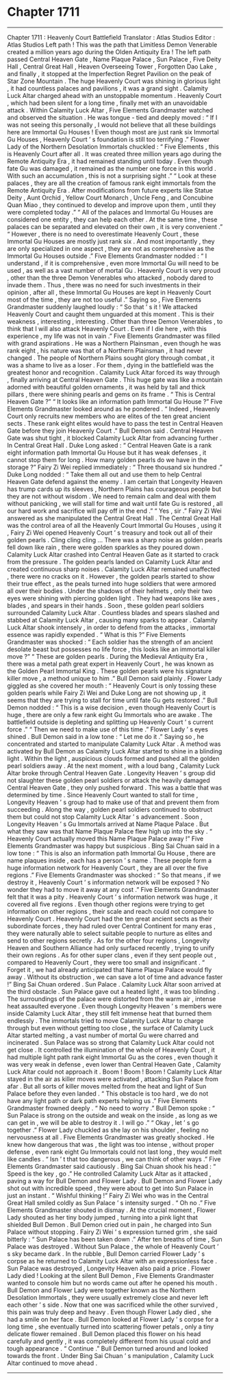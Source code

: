 
# Chapter 1711


---

Chapter 1711 : Heavenly Court Battlefield
Translator :
Atlas Studios
Editor :
Atlas Studios
Left path !
This was the path that Limitless Demon Venerable created a million years ago during the Olden Antiquity Era !
The left path passed Central Heaven Gate , Name Plaque Palace , Sun Palace , Five Deity Hall , Central Great Hall , Heaven Overseeing Tower , Forgotten Dao Lake , and finally , it stopped at the Imperfection Regret Pavilion on the peak of Star Zone Mountain .
The huge Heavenly Court was shining in glorious light , it had countless palaces and pavilions , it was a grand sight .
Calamity Luck Altar charged ahead with an unstoppable momentum .
Heavenly Court , which had been silent for a long time , finally met with an unavoidable attack .
Within Calamity Luck Altar , Five Elements Grandmaster watched and observed the situation .
He was tongue - tied and deeply moved : “ If I was not seeing this personally , I would not believe that all these buildings here are Immortal Gu Houses ! Even though most are just rank six Immortal Gu Houses , Heavenly Court ’ s foundation is still too terrifying .”
Flower Lady of the Northern Desolation Immortals chuckled : “ Five Elements , this is Heavenly Court after all . It was created three million years ago during the Remote Antiquity Era , it had remained standing until today . Even though fate Gu was damaged , it remained as the number one force in this world . With such an accumulation , this is not a surprising sight .”
“ Look at these palaces , they are all the creation of famous rank eight immortals from the Remote Antiquity Era . After modifications from future experts like Statue Deity , Aunt Orchid , Yellow Court Monarch , Uncle Feng , and Concubine Quan Miao , they continued to develop and improve upon them , until they were completed today .”
“ All of the palaces and Immortal Gu Houses are considered one entity , they can help each other . At the same time , these palaces can be separated and elevated on their own , it is very convenient .”
“ However , there is no need to overestimate Heavenly Court , these Immortal Gu Houses are mostly just rank six . And most importantly , they are only specialized in one aspect , they are not as comprehensive as the Immortal Gu Houses outside .”
Five Elements Grandmaster nodded : “ I understand , if it is comprehensive , even more Immortal Gu will need to be used , as well as a vast number of mortal Gu . Heavenly Court is very proud , other than the three Demon Venerables who attacked , nobody dared to invade them . Thus , there was no need for such investments in their opinion , after all , these Immortal Gu Houses are kept in Heavenly Court most of the time , they are not too useful .”
Saying so , Five Elements Grandmaster suddenly laughed loudly : “ So that ’ s it ! We attacked Heavenly Court and caught them unguarded at this moment . This is their weakness , interesting , interesting . Other than three Demon Venerables , to think that I will also attack Heavenly Court . Even if I die here , with this experience , my life was not in vain .”
Five Elements Grandmaster was filled with grand aspirations . He was a Northern Plainsman , even though he was rank eight , his nature was that of a Northern Plainsman , it had never changed .
The people of Northern Plains sought glory through combat , it was a shame to live as a loser .
For them , dying in the battlefield was the greatest honor and recognition .
Calamity Luck Altar forced its way through , finally arriving at Central Heaven Gate .
This huge gate was like a mountain adorned with beautiful golden ornaments , it was held by tall and thick pillars , there were shining pearls and gems on its frame .
“ This is Central Heaven Gate ?”
“ It looks like an information path Immortal Gu House ?”
Five Elements Grandmaster looked around as he pondered .
“ Indeed , Heavenly Court only recruits new members who are elites of the ten great ancient sects . These rank eight elites would have to pass the test in Central Heaven Gate before they join Heavenly Court .” Bull Demon said .
Central Heaven Gate was shut tight , it blocked Calamity Luck Altar from advancing further .
In Central Great Hall .
Duke Long asked : “ Central Heaven Gate is a rank eight information path Immortal Gu House but it has weak defenses , it cannot stop them for long . How many golden pearls do we have in the storage ?”
Fairy Zi Wei replied immediately : “ Three thousand six hundred .”
Duke Long nodded : “ Take them all out and use them to help Central Heaven Gate defend against the enemy . I am certain that Longevity Heaven has trump cards up its sleeves , Northern Plains has courageous people but they are not without wisdom . We need to remain calm and deal with them without panicking , we will stall for time and wait until fate Gu is restored , all our hard work and sacrifice will pay off in the end .”
“ Yes , sir .” Fairy Zi Wei answered as she manipulated the Central Great Hall .
The Central Great Hall was the control area of all the Heavenly Court Immortal Gu Houses , using it , Fairy Zi Wei opened Heavenly Court ’ s treasury and took out all of their golden pearls .
Cling cling cling …
There was a sharp noise as golden pearls fell down like rain , there were golden sparkles as they poured down .
Calamity Luck Altar crashed into Central Heaven Gate as it started to crack from the pressure .
The golden pearls landed on Calamity Luck Altar and created continuous sharp noises .
Calamity Luck Altar remained unaffected , there were no cracks on it .
However , the golden pearls started to show their true effect , as the peals turned into huge soldiers that were armored all over their bodies . Under the shadows of their helmets , only their two eyes were shining with piercing golden light . They had weapons like axes , blades , and spears in their hands .
Soon , these golden pearl soldiers surrounded Calamity Luck Altar . Countless blades and spears slashed and stabbed at Calamity Luck Altar , causing many sparks to appear .
Calamity Luck Altar shook intensely , in order to defend from the attacks , immortal essence was rapidly expended .
“ What is this ?” Five Elements Grandmaster was shocked : “ Each soldier has the strength of an ancient desolate beast but possesses no life force , this looks like an immortal killer move ?”
“ These are golden pearls . During the Medieval Antiquity Era , there was a metal path great expert in Heavenly Court , he was known as the Golden Pearl Immortal King . These golden pearls were his signature killer move , a method unique to him .” Bull Demon said plainly .
Flower Lady giggled as she covered her mouth : “ Heavenly Court is only tossing these golden pearls while Fairy Zi Wei and Duke Long are not showing up , it seems that they are trying to stall for time until fate Gu gets restored .”
Bull Demon nodded : “ This is a wise decision , even though Heavenly Court is huge , there are only a few rank eight Gu Immortals who are awake . The battlefield outside is depleting and splitting up Heavenly Court ’ s current force .”
“ Then we need to make use of this time .” Flower Lady ’ s eyes shined .
Bull Demon said in a low tone : “ Let me do it .”
Saying so , he concentrated and started to manipulate Calamity Luck Altar .
A method was activated by Bull Demon as Calamity Luck Altar started to shine in a blinding light .
Within the light , auspicious clouds formed and pushed all the golden pearl soldiers away .
At the next moment , with a loud bang , Calamity Luck Altar broke through Central Heaven Gate .
Longevity Heaven ’ s group did not slaughter these golden pearl soldiers or attack the heavily damaged Central Heaven Gate , they only pushed forward .
This was a battle that was determined by time .
Since Heavenly Court wanted to stall for time , Longevity Heaven ’ s group had to make use of that and prevent them from succeeding .
Along the way , golden pearl soldiers continued to obstruct them but could not stop Calamity Luck Altar ’ s advancement .
Soon , Longevity Heaven ’ s Gu Immortals arrived at Name Plaque Palace .
But what they saw was that Name Plaque Palace flew high up into the sky .
“ Heavenly Court actually moved this Name Plaque Palace away !” Five Elements Grandmaster was happy but suspicious .
Bing Sai Chuan said in a low tone : “ This is also an information path Immortal Gu House , there are name plaques inside , each has a person ’ s name . These people form a huge information network for Heavenly Court , they are all over the five regions .”
Five Elements Grandmaster was shocked : “ So that means , if we destroy it , Heavenly Court ’ s information network will be exposed ? No wonder they had to move it away at any cost .”
Five Elements Grandmaster felt that it was a pity .
Heavenly Court ’ s information network was huge , it covered all five regions . Even though other regions were trying to get information on other regions , their scale and reach could not compare to Heavenly Court .
Heavenly Court had the ten great ancient sects as their subordinate forces , they had ruled over Central Continent for many eras , they were naturally able to select suitable people to nurture as elites and send to other regions secretly .
As for the other four regions , Longevity Heaven and Southern Alliance had only surfaced recently , trying to unify their own regions . As for other super clans , even if they sent people out , compared to Heavenly Court , they were too small and insignificant .
“ Forget it , we had already anticipated that Name Plaque Palace would fly away . Without its obstruction , we can save a lot of time and advance faster !” Bing Sai Chuan ordered .
Sun Palace .
Calamity Luck Altar soon arrived at the third obstacle .
Sun Palace gave out a heated light , it was too blinding .
The surroundings of the palace were distorted from the warm air , intense heat assaulted everyone .
Even though Longevity Heaven ’ s members were inside Calamity Luck Altar , they still felt immense heat that burned them endlessly .
The immortals tried to move Calamity Luck Altar to charge through but even without getting too close , the surface of Calamity Luck Altar started melting , a vast number of mortal Gu were charred and incinerated .
Sun Palace was so strong that Calamity Luck Altar could not get close .
It controlled the illumination of the whole of Heavenly Court , it had multiple light path rank eight Immortal Gu as the cores , even though it was very weak in defense , even lower than Central Heaven Gate , Calamity Luck Altar could not approach it .
Boom ! Boom ! Boom !
Calamity Luck Altar stayed in the air as killer moves were activated , attacking Sun Palace from afar .
But all sorts of killer moves melted from the heat and light of Sun Palace before they even landed .
“ This obstacle is too hard , we do not have any light path or dark path experts helping us .” Five Elements Grandmaster frowned deeply .
“ No need to worry .” Bull Demon spoke : “ Sun Palace is strong on the outside and weak on the inside , as long as we can get in , we will be able to destroy it . I will go .”
“ Okay , let ’ s go together .” Flower Lady chuckled as she lay on his shoulder , feeling no nervousness at all .
Five Elements Grandmaster was greatly shocked .
He knew how dangerous that was , the light was too intense , without proper defense , even rank eight Gu Immortals could not last long , they would melt like candles .
“ Isn ’ t that too dangerous , we can think of other ways .” Five Elements Grandmaster said cautiously .
Bing Sai Chuan shook his head : “ Speed is the key , go .”
He controlled Calamity Luck Altar as it attacked , paving a way for Bull Demon and Flower Lady .
Bull Demon and Flower Lady shot out with incredible speed , they were about to get into Sun Palace in just an instant .
“ Wishful thinking !” Fairy Zi Wei who was in the Central Great Hall smiled coldly as Sun Palace ’ s intensity surged .
“ Oh no .” Five Elements Grandmaster shouted in dismay .
At the crucial moment , Flower Lady shouted as her tiny body jumped , turning into a pink light that shielded Bull Demon .
Bull Demon cried out in pain , he charged into Sun Palace without stopping .
Fairy Zi Wei ’ s expression turned grim , she said bitterly : “ Sun Palace has been taken down .”
After ten breaths of time , Sun Palace was destroyed .
Without Sun Palace , the whole of Heavenly Court ’ s sky became dark .
In the rubble , Bull Demon carried Flower Lady ’ s corpse as he returned to Calamity Luck Altar with an expressionless face .
Sun Palace was destroyed , Longevity Heaven also paid a price .
Flower Lady died !
Looking at the silent Bull Demon , Five Elements Grandmaster wanted to console him but no words came out after he opened his mouth .
Bull Demon and Flower Lady were together known as the Northern Desolation Immortals , they were usually extremely close and never left each other ’ s side . Now that one was sacrificed while the other survived , this pain was truly deep and heavy .
Even though Flower Lady died , she had a smile on her face .
Bull Demon looked at Flower Lady ’ s corpse for a long time , she eventually turned into scattering flower petals , only a tiny delicate flower remained .
Bull Demon placed this flower on his head carefully and gently , it was completely different from his usual cold and tough appearance .
“ Continue .” Bull Demon turned around and looked towards the front .
Under Bing Sai Chuan ’ s manipulation , Calamity Luck Altar continued to move ahead .

---

